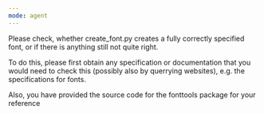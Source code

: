 ```yaml
---
mode: agent
---
```

Please check, whether create_font.py creates a fully correctly specified font, or if there is anything still not quite right.

To do this, please first obtain any specification or documentation that you would need to check this (possibly also by querrying websites), e.g. the specifications for fonts.

Also, you have provided the source code for the fonttools package for your reference